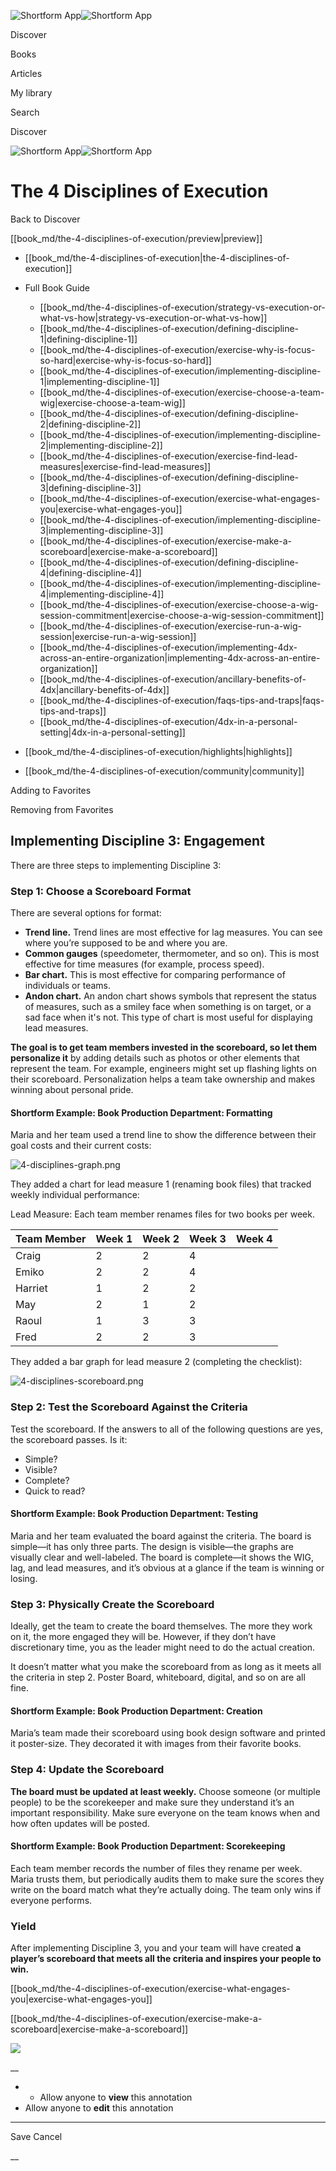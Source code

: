 ![Shortform App](/img/logo.36a2399e.svg)![Shortform App](/img/logo-dark.70c1b072.svg)

Discover

Books

Articles

My library

Search

Discover

![Shortform App](/img/logo.36a2399e.svg)![Shortform App](/img/logo-dark.70c1b072.svg)

# The 4 Disciplines of Execution

Back to Discover

[[book_md/the-4-disciplines-of-execution/preview|preview]]

  * [[book_md/the-4-disciplines-of-execution|the-4-disciplines-of-execution]]
  * Full Book Guide

    * [[book_md/the-4-disciplines-of-execution/strategy-vs-execution-or-what-vs-how|strategy-vs-execution-or-what-vs-how]]
    * [[book_md/the-4-disciplines-of-execution/defining-discipline-1|defining-discipline-1]]
    * [[book_md/the-4-disciplines-of-execution/exercise-why-is-focus-so-hard|exercise-why-is-focus-so-hard]]
    * [[book_md/the-4-disciplines-of-execution/implementing-discipline-1|implementing-discipline-1]]
    * [[book_md/the-4-disciplines-of-execution/exercise-choose-a-team-wig|exercise-choose-a-team-wig]]
    * [[book_md/the-4-disciplines-of-execution/defining-discipline-2|defining-discipline-2]]
    * [[book_md/the-4-disciplines-of-execution/implementing-discipline-2|implementing-discipline-2]]
    * [[book_md/the-4-disciplines-of-execution/exercise-find-lead-measures|exercise-find-lead-measures]]
    * [[book_md/the-4-disciplines-of-execution/defining-discipline-3|defining-discipline-3]]
    * [[book_md/the-4-disciplines-of-execution/exercise-what-engages-you|exercise-what-engages-you]]
    * [[book_md/the-4-disciplines-of-execution/implementing-discipline-3|implementing-discipline-3]]
    * [[book_md/the-4-disciplines-of-execution/exercise-make-a-scoreboard|exercise-make-a-scoreboard]]
    * [[book_md/the-4-disciplines-of-execution/defining-discipline-4|defining-discipline-4]]
    * [[book_md/the-4-disciplines-of-execution/implementing-discipline-4|implementing-discipline-4]]
    * [[book_md/the-4-disciplines-of-execution/exercise-choose-a-wig-session-commitment|exercise-choose-a-wig-session-commitment]]
    * [[book_md/the-4-disciplines-of-execution/exercise-run-a-wig-session|exercise-run-a-wig-session]]
    * [[book_md/the-4-disciplines-of-execution/implementing-4dx-across-an-entire-organization|implementing-4dx-across-an-entire-organization]]
    * [[book_md/the-4-disciplines-of-execution/ancillary-benefits-of-4dx|ancillary-benefits-of-4dx]]
    * [[book_md/the-4-disciplines-of-execution/faqs-tips-and-traps|faqs-tips-and-traps]]
    * [[book_md/the-4-disciplines-of-execution/4dx-in-a-personal-setting|4dx-in-a-personal-setting]]
  * [[book_md/the-4-disciplines-of-execution/highlights|highlights]]
  * [[book_md/the-4-disciplines-of-execution/community|community]]



Adding to Favorites 

Removing from Favorites 

## Implementing Discipline 3: Engagement

There are three steps to implementing Discipline 3:

### Step 1: Choose a Scoreboard Format

There are several options for format:

  * **Trend line.** Trend lines are most effective for lag measures. You can see where you’re supposed to be and where you are.
  * **Common gauges** (speedometer, thermometer, and so on). This is most effective for time measures (for example, process speed).
  * **Bar chart.** This is most effective for comparing performance of individuals or teams.
  * **Andon chart.** An andon chart shows symbols that represent the status of measures, such as a smiley face when something is on target, or a sad face when it's not. This type of chart is most useful for displaying lead measures.



**The goal is to get team members invested in the scoreboard, so let them personalize it** by adding details such as photos or other elements that represent the team. For example, engineers might set up flashing lights on their scoreboard. Personalization helps a team take ownership and makes winning about personal pride.

#### Shortform Example: Book Production Department: Formatting

Maria and her team used a trend line to show the difference between their goal costs and their current costs:

![4-disciplines-graph.png](https://media.shortform.com/images/4-disciplines-graph.png)

They added a chart for lead measure 1 (renaming book files) that tracked weekly individual performance:

Lead Measure: Each team member renames files for two books per week.

**Team Member** | **Week 1** | **Week 2** | **Week 3** | **Week 4**  
---|---|---|---|---  
Craig  | 2  | 2  | 4  |   
Emiko  | 2  | 2  | 4  |   
Harriet  | 1  | 2  | 2  |   
May  | 2  | 1  | 2  |   
Raoul  | 1  | 3  | 3  |   
Fred  | 2  | 2  | 3  |   
  
They added a bar graph for lead measure 2 (completing the checklist):

![4-disciplines-scoreboard.png](https://media.shortform.com/images/4-disciplines-scoreboard.png)

### Step 2: Test the Scoreboard Against the Criteria

Test the scoreboard. If the answers to all of the following questions are yes, the scoreboard passes. Is it:

  * Simple?
  * Visible?
  * Complete?
  * Quick to read?



#### Shortform Example: Book Production Department: Testing

Maria and her team evaluated the board against the criteria. The board is simple—it has only three parts. The design is visible—the graphs are visually clear and well-labeled. The board is complete—it shows the WIG, lag, and lead measures, and it’s obvious at a glance if the team is winning or losing.

### Step 3: Physically Create the Scoreboard

Ideally, get the team to create the board themselves. The more they work on it, the more engaged they will be. However, if they don’t have discretionary time, you as the leader might need to do the actual creation.

It doesn’t matter what you make the scoreboard from as long as it meets all the criteria in step 2. Poster Board, whiteboard, digital, and so on are all fine.

#### Shortform Example: Book Production Department: Creation

Maria’s team made their scoreboard using book design software and printed it poster-size. They decorated it with images from their favorite books.

### Step 4: Update the Scoreboard

**The board must be updated at least weekly.** Choose someone (or multiple people) to be the scorekeeper and make sure they understand it’s an important responsibility. Make sure everyone on the team knows when and how often updates will be posted.

#### Shortform Example: Book Production Department: Scorekeeping

Each team member records the number of files they rename per week. Maria trusts them, but periodically audits them to make sure the scores they write on the board match what they’re actually doing. The team only wins if everyone performs.

### Yield

After implementing Discipline 3, you and your team will have created **a player’s scoreboard that meets all the criteria and inspires your people to win.**

[[book_md/the-4-disciplines-of-execution/exercise-what-engages-you|exercise-what-engages-you]]

[[book_md/the-4-disciplines-of-execution/exercise-make-a-scoreboard|exercise-make-a-scoreboard]]

![](https://bat.bing.com/action/0?ti=56018282&Ver=2&mid=b5955189-e056-4505-b98b-a7689c0e68ac&sid=f30c5e70639211ee87d33f0876d93783&vid=f30c9700639211eeb3a75d830392c94f&vids=0&msclkid=N&pi=0&lg=en-US&sw=800&sh=600&sc=24&nwd=1&tl=Shortform%20%7C%20Book&p=https%3A%2F%2Fwww.shortform.com%2Fapp%2Fbook%2Fthe-4-disciplines-of-execution%2Fimplementing-discipline-3&r=&lt=437&evt=pageLoad&sv=1&rn=329792)

__

  *   * Allow anyone to **view** this annotation
  * Allow anyone to **edit** this annotation



* * *

Save Cancel

__



